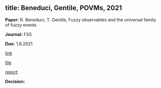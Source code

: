 
title: Beneduci, Gentile, POVMs, 2021
---

**Paper:** R. Beneduci, T. Gentile, Fuzzy observables and the universal family of fuzzy events

**Journal:** FSS

**Due:** 1.6.2021

[link]()

[file](REF_bededuci2021/file.pdf)

[report](REF_beneduci2021/report.pdf)

**Decision:**


